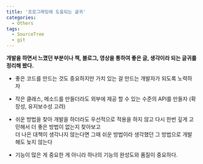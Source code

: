 ```yaml
---
title: '프로그래밍에 도움되는 글귀'
categories:
  - Others
tags:
  - SourceTree
  - git
---
```


**개발을 하면서 느꼈던 부분이나 책, 블로그, 영상을 통하여 좋은 글, 생각이라 되는 글귀를 정리해 봤다.**

- 좋은 코드를 만드는 것도 중요하지만 가치 있는 걸 만드는 개발자가 되도록 노력하자

- 작은 클래스, 메소드를 만들더라도 외부에 제공 할 수 있는 수준의 API를 만들자 (확장성, 유지보수성 고려)

- 쉬운 방법을 찾아 개발을 하더라도 우선적으로 적용을 하지 않고 다시 한번 깊게 고민해서 더 좋은 방법이 없는지 찾아보고</br>
  더 나은 대책이 생각나지 않는다면 그때 쉬운 방법이라 생각했던 그 방법으로 개발해도 늦지 않는다

- 기능이 많은 게 중요한 게 아니라 하나의 기능의 완성도와 품질이 중요하다.
